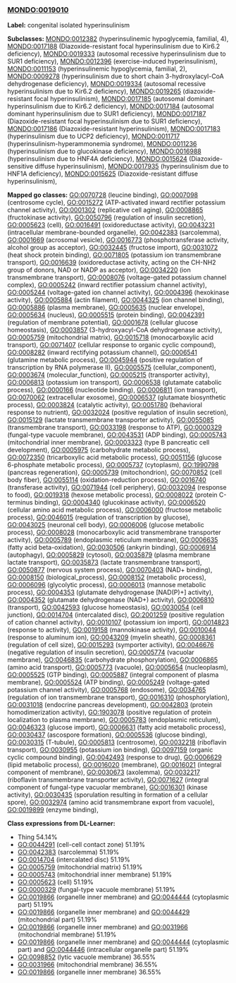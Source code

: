 
### [MONDO:0019010](http://purl.obolibrary.org/obo/MONDO_0019010)
**Label:** congenital isolated hyperinsulinism

**Subclasses:** [MONDO:0012382](http://purl.obolibrary.org/obo/MONDO_0012382) (hyperinsulinemic hypoglycemia, familial, 4), [MONDO:0017188](http://purl.obolibrary.org/obo/MONDO_0017188) (Diazoxide-resistant focal hyperinsulinism due to Kir6.2 deficiency), [MONDO:0019333](http://purl.obolibrary.org/obo/MONDO_0019333) (autosomal recessive hyperinsulinism due to SUR1 deficiency), [MONDO:0012396](http://purl.obolibrary.org/obo/MONDO_0012396) (exercise-induced hyperinsulinism), [MONDO:0011153](http://purl.obolibrary.org/obo/MONDO_0011153) (hyperinsulinemic hypoglycemia, familial, 2), [MONDO:0009278](http://purl.obolibrary.org/obo/MONDO_0009278) (hyperinsulinism due to short chain 3-hydroxylacyl-CoA dehydrogenase deficiency), [MONDO:0019334](http://purl.obolibrary.org/obo/MONDO_0019334) (autosomal recessive hyperinsulinism due to Kir6.2 deficiency), [MONDO:0019265](http://purl.obolibrary.org/obo/MONDO_0019265) (diazoxide-resistant focal hyperinsulinism), [MONDO:0017185](http://purl.obolibrary.org/obo/MONDO_0017185) (autosomal dominant hyperinsulinism due to Kir6.2 deficiency), [MONDO:0017184](http://purl.obolibrary.org/obo/MONDO_0017184) (autosomal dominant hyperinsulinism due to SUR1 deficiency), [MONDO:0017187](http://purl.obolibrary.org/obo/MONDO_0017187) (Diazoxide-resistant focal hyperinsulinism due to SUR1 deficiency), [MONDO:0017186](http://purl.obolibrary.org/obo/MONDO_0017186) (Diazoxide-resistant hyperinsulinism), [MONDO:0017183](http://purl.obolibrary.org/obo/MONDO_0017183) (hyperinsulinism due to UCP2 deficiency), [MONDO:0011717](http://purl.obolibrary.org/obo/MONDO_0011717) (hyperinsulinism-hyperammonemia syndrome), [MONDO:0011236](http://purl.obolibrary.org/obo/MONDO_0011236) (hyperinsulinism due to glucokinase deficiency), [MONDO:0016988](http://purl.obolibrary.org/obo/MONDO_0016988) (hyperinsulinism due to HNF4A deficiency), [MONDO:0015624](http://purl.obolibrary.org/obo/MONDO_0015624) (Diazoxide-sensitive diffuse hyperinsulinism), [MONDO:0017935](http://purl.obolibrary.org/obo/MONDO_0017935) (hyperinsulinism due to HNF1A deficiency), [MONDO:0015625](http://purl.obolibrary.org/obo/MONDO_0015625) (Diazoxide-resistant diffuse hyperinsulinism), 

**Mapped go classes:** [GO:0070728](http://purl.obolibrary.org/obo/GO_0070728) (leucine binding), [GO:0007098](http://purl.obolibrary.org/obo/GO_0007098) (centrosome cycle), [GO:0015272](http://purl.obolibrary.org/obo/GO_0015272) (ATP-activated inward rectifier potassium channel activity), [GO:0001302](http://purl.obolibrary.org/obo/GO_0001302) (replicative cell aging), [GO:0008865](http://purl.obolibrary.org/obo/GO_0008865) (fructokinase activity), [GO:0050796](http://purl.obolibrary.org/obo/GO_0050796) (regulation of insulin secretion), [GO:0005623](http://purl.obolibrary.org/obo/GO_0005623) (cell), [GO:0016491](http://purl.obolibrary.org/obo/GO_0016491) (oxidoreductase activity), [GO:0043231](http://purl.obolibrary.org/obo/GO_0043231) (intracellular membrane-bounded organelle), [GO:0042383](http://purl.obolibrary.org/obo/GO_0042383) (sarcolemma), [GO:0001669](http://purl.obolibrary.org/obo/GO_0001669) (acrosomal vesicle), [GO:0016773](http://purl.obolibrary.org/obo/GO_0016773) (phosphotransferase activity, alcohol group as acceptor), [GO:0032445](http://purl.obolibrary.org/obo/GO_0032445) (fructose import), [GO:0031072](http://purl.obolibrary.org/obo/GO_0031072) (heat shock protein binding), [GO:0071805](http://purl.obolibrary.org/obo/GO_0071805) (potassium ion transmembrane transport), [GO:0016639](http://purl.obolibrary.org/obo/GO_0016639) (oxidoreductase activity, acting on the CH-NH2 group of donors, NAD or NADP as acceptor), [GO:0034220](http://purl.obolibrary.org/obo/GO_0034220) (ion transmembrane transport), [GO:0008076](http://purl.obolibrary.org/obo/GO_0008076) (voltage-gated potassium channel complex), [GO:0005242](http://purl.obolibrary.org/obo/GO_0005242) (inward rectifier potassium channel activity), [GO:0005244](http://purl.obolibrary.org/obo/GO_0005244) (voltage-gated ion channel activity), [GO:0004396](http://purl.obolibrary.org/obo/GO_0004396) (hexokinase activity), [GO:0005884](http://purl.obolibrary.org/obo/GO_0005884) (actin filament), [GO:0044325](http://purl.obolibrary.org/obo/GO_0044325) (ion channel binding), [GO:0005886](http://purl.obolibrary.org/obo/GO_0005886) (plasma membrane), [GO:0005635](http://purl.obolibrary.org/obo/GO_0005635) (nuclear envelope), [GO:0005634](http://purl.obolibrary.org/obo/GO_0005634) (nucleus), [GO:0005515](http://purl.obolibrary.org/obo/GO_0005515) (protein binding), [GO:0042391](http://purl.obolibrary.org/obo/GO_0042391) (regulation of membrane potential), [GO:0001678](http://purl.obolibrary.org/obo/GO_0001678) (cellular glucose homeostasis), [GO:0003857](http://purl.obolibrary.org/obo/GO_0003857) (3-hydroxyacyl-CoA dehydrogenase activity), [GO:0005759](http://purl.obolibrary.org/obo/GO_0005759) (mitochondrial matrix), [GO:0015718](http://purl.obolibrary.org/obo/GO_0015718) (monocarboxylic acid transport), [GO:0071407](http://purl.obolibrary.org/obo/GO_0071407) (cellular response to organic cyclic compound), [GO:0008282](http://purl.obolibrary.org/obo/GO_0008282) (inward rectifying potassium channel), [GO:0006541](http://purl.obolibrary.org/obo/GO_0006541) (glutamine metabolic process), [GO:0045944](http://purl.obolibrary.org/obo/GO_0045944) (positive regulation of transcription by RNA polymerase II), [GO:0005575](http://purl.obolibrary.org/obo/GO_0005575) (cellular_component), [GO:0003674](http://purl.obolibrary.org/obo/GO_0003674) (molecular_function), [GO:0005215](http://purl.obolibrary.org/obo/GO_0005215) (transporter activity), [GO:0006813](http://purl.obolibrary.org/obo/GO_0006813) (potassium ion transport), [GO:0006538](http://purl.obolibrary.org/obo/GO_0006538) (glutamate catabolic process), [GO:0000166](http://purl.obolibrary.org/obo/GO_0000166) (nucleotide binding), [GO:0006811](http://purl.obolibrary.org/obo/GO_0006811) (ion transport), [GO:0070062](http://purl.obolibrary.org/obo/GO_0070062) (extracellular exosome), [GO:0006537](http://purl.obolibrary.org/obo/GO_0006537) (glutamate biosynthetic process), [GO:0003824](http://purl.obolibrary.org/obo/GO_0003824) (catalytic activity), [GO:0051780](http://purl.obolibrary.org/obo/GO_0051780) (behavioral response to nutrient), [GO:0032024](http://purl.obolibrary.org/obo/GO_0032024) (positive regulation of insulin secretion), [GO:0015129](http://purl.obolibrary.org/obo/GO_0015129) (lactate transmembrane transporter activity), [GO:0055085](http://purl.obolibrary.org/obo/GO_0055085) (transmembrane transport), [GO:0033198](http://purl.obolibrary.org/obo/GO_0033198) (response to ATP), [GO:0000329](http://purl.obolibrary.org/obo/GO_0000329) (fungal-type vacuole membrane), [GO:0043531](http://purl.obolibrary.org/obo/GO_0043531) (ADP binding), [GO:0005743](http://purl.obolibrary.org/obo/GO_0005743) (mitochondrial inner membrane), [GO:0003323](http://purl.obolibrary.org/obo/GO_0003323) (type B pancreatic cell development), [GO:0005975](http://purl.obolibrary.org/obo/GO_0005975) (carbohydrate metabolic process), [GO:0072350](http://purl.obolibrary.org/obo/GO_0072350) (tricarboxylic acid metabolic process), [GO:0051156](http://purl.obolibrary.org/obo/GO_0051156) (glucose 6-phosphate metabolic process), [GO:0005737](http://purl.obolibrary.org/obo/GO_0005737) (cytoplasm), [GO:1990798](http://purl.obolibrary.org/obo/GO_1990798) (pancreas regeneration), [GO:0005739](http://purl.obolibrary.org/obo/GO_0005739) (mitochondrion), [GO:0070852](http://purl.obolibrary.org/obo/GO_0070852) (cell body fiber), [GO:0055114](http://purl.obolibrary.org/obo/GO_0055114) (oxidation-reduction process), [GO:0016740](http://purl.obolibrary.org/obo/GO_0016740) (transferase activity), [GO:0071944](http://purl.obolibrary.org/obo/GO_0071944) (cell periphery), [GO:0032094](http://purl.obolibrary.org/obo/GO_0032094) (response to food), [GO:0019318](http://purl.obolibrary.org/obo/GO_0019318) (hexose metabolic process), [GO:0008022](http://purl.obolibrary.org/obo/GO_0008022) (protein C-terminus binding), [GO:0004340](http://purl.obolibrary.org/obo/GO_0004340) (glucokinase activity), [GO:0006520](http://purl.obolibrary.org/obo/GO_0006520) (cellular amino acid metabolic process), [GO:0006000](http://purl.obolibrary.org/obo/GO_0006000) (fructose metabolic process), [GO:0046015](http://purl.obolibrary.org/obo/GO_0046015) (regulation of transcription by glucose), [GO:0043025](http://purl.obolibrary.org/obo/GO_0043025) (neuronal cell body), [GO:0006006](http://purl.obolibrary.org/obo/GO_0006006) (glucose metabolic process), [GO:0008028](http://purl.obolibrary.org/obo/GO_0008028) (monocarboxylic acid transmembrane transporter activity), [GO:0005789](http://purl.obolibrary.org/obo/GO_0005789) (endoplasmic reticulum membrane), [GO:0006635](http://purl.obolibrary.org/obo/GO_0006635) (fatty acid beta-oxidation), [GO:0030506](http://purl.obolibrary.org/obo/GO_0030506) (ankyrin binding), [GO:0006914](http://purl.obolibrary.org/obo/GO_0006914) (autophagy), [GO:0005829](http://purl.obolibrary.org/obo/GO_0005829) (cytosol), [GO:0035879](http://purl.obolibrary.org/obo/GO_0035879) (plasma membrane lactate transport), [GO:0035873](http://purl.obolibrary.org/obo/GO_0035873) (lactate transmembrane transport), [GO:0050877](http://purl.obolibrary.org/obo/GO_0050877) (nervous system process), [GO:0070403](http://purl.obolibrary.org/obo/GO_0070403) (NAD+ binding), [GO:0008150](http://purl.obolibrary.org/obo/GO_0008150) (biological_process), [GO:0008152](http://purl.obolibrary.org/obo/GO_0008152) (metabolic process), [GO:0006096](http://purl.obolibrary.org/obo/GO_0006096) (glycolytic process), [GO:0006013](http://purl.obolibrary.org/obo/GO_0006013) (mannose metabolic process), [GO:0004353](http://purl.obolibrary.org/obo/GO_0004353) (glutamate dehydrogenase [NAD(P)+] activity), [GO:0004352](http://purl.obolibrary.org/obo/GO_0004352) (glutamate dehydrogenase (NAD+) activity), [GO:0006810](http://purl.obolibrary.org/obo/GO_0006810) (transport), [GO:0042593](http://purl.obolibrary.org/obo/GO_0042593) (glucose homeostasis), [GO:0030054](http://purl.obolibrary.org/obo/GO_0030054) (cell junction), [GO:0014704](http://purl.obolibrary.org/obo/GO_0014704) (intercalated disc), [GO:2001259](http://purl.obolibrary.org/obo/GO_2001259) (positive regulation of cation channel activity), [GO:0010107](http://purl.obolibrary.org/obo/GO_0010107) (potassium ion import), [GO:0014823](http://purl.obolibrary.org/obo/GO_0014823) (response to activity), [GO:0019158](http://purl.obolibrary.org/obo/GO_0019158) (mannokinase activity), [GO:0010044](http://purl.obolibrary.org/obo/GO_0010044) (response to aluminum ion), [GO:0043209](http://purl.obolibrary.org/obo/GO_0043209) (myelin sheath), [GO:0008361](http://purl.obolibrary.org/obo/GO_0008361) (regulation of cell size), [GO:0015293](http://purl.obolibrary.org/obo/GO_0015293) (symporter activity), [GO:0046676](http://purl.obolibrary.org/obo/GO_0046676) (negative regulation of insulin secretion), [GO:0005774](http://purl.obolibrary.org/obo/GO_0005774) (vacuolar membrane), [GO:0046835](http://purl.obolibrary.org/obo/GO_0046835) (carbohydrate phosphorylation), [GO:0006865](http://purl.obolibrary.org/obo/GO_0006865) (amino acid transport), [GO:0005773](http://purl.obolibrary.org/obo/GO_0005773) (vacuole), [GO:0005654](http://purl.obolibrary.org/obo/GO_0005654) (nucleoplasm), [GO:0005525](http://purl.obolibrary.org/obo/GO_0005525) (GTP binding), [GO:0005887](http://purl.obolibrary.org/obo/GO_0005887) (integral component of plasma membrane), [GO:0005524](http://purl.obolibrary.org/obo/GO_0005524) (ATP binding), [GO:0005249](http://purl.obolibrary.org/obo/GO_0005249) (voltage-gated potassium channel activity), [GO:0005768](http://purl.obolibrary.org/obo/GO_0005768) (endosome), [GO:0034765](http://purl.obolibrary.org/obo/GO_0034765) (regulation of ion transmembrane transport), [GO:0016310](http://purl.obolibrary.org/obo/GO_0016310) (phosphorylation), [GO:0031018](http://purl.obolibrary.org/obo/GO_0031018) (endocrine pancreas development), [GO:0042803](http://purl.obolibrary.org/obo/GO_0042803) (protein homodimerization activity), [GO:1903078](http://purl.obolibrary.org/obo/GO_1903078) (positive regulation of protein localization to plasma membrane), [GO:0005783](http://purl.obolibrary.org/obo/GO_0005783) (endoplasmic reticulum), [GO:0046323](http://purl.obolibrary.org/obo/GO_0046323) (glucose import), [GO:0006631](http://purl.obolibrary.org/obo/GO_0006631) (fatty acid metabolic process), [GO:0030437](http://purl.obolibrary.org/obo/GO_0030437) (ascospore formation), [GO:0005536](http://purl.obolibrary.org/obo/GO_0005536) (glucose binding), [GO:0030315](http://purl.obolibrary.org/obo/GO_0030315) (T-tubule), [GO:0005813](http://purl.obolibrary.org/obo/GO_0005813) (centrosome), [GO:0032218](http://purl.obolibrary.org/obo/GO_0032218) (riboflavin transport), [GO:0030955](http://purl.obolibrary.org/obo/GO_0030955) (potassium ion binding), [GO:0097159](http://purl.obolibrary.org/obo/GO_0097159) (organic cyclic compound binding), [GO:0042493](http://purl.obolibrary.org/obo/GO_0042493) (response to drug), [GO:0006629](http://purl.obolibrary.org/obo/GO_0006629) (lipid metabolic process), [GO:0016020](http://purl.obolibrary.org/obo/GO_0016020) (membrane), [GO:0016021](http://purl.obolibrary.org/obo/GO_0016021) (integral component of membrane), [GO:0030673](http://purl.obolibrary.org/obo/GO_0030673) (axolemma), [GO:0032217](http://purl.obolibrary.org/obo/GO_0032217) (riboflavin transmembrane transporter activity), [GO:0071627](http://purl.obolibrary.org/obo/GO_0071627) (integral component of fungal-type vacuolar membrane), [GO:0016301](http://purl.obolibrary.org/obo/GO_0016301) (kinase activity), [GO:0030435](http://purl.obolibrary.org/obo/GO_0030435) (sporulation resulting in formation of a cellular spore), [GO:0032974](http://purl.obolibrary.org/obo/GO_0032974) (amino acid transmembrane export from vacuole), [GO:0019899](http://purl.obolibrary.org/obo/GO_0019899) (enzyme binding), 

**Class expressions from DL-Learner:**

- Thing 54.14%
- [GO:0044291](http://purl.obolibrary.org/obo/GO_0044291) (cell-cell contact zone) 51.19%
- [GO:0042383](http://purl.obolibrary.org/obo/GO_0042383) (sarcolemma) 51.19%
- [GO:0014704](http://purl.obolibrary.org/obo/GO_0014704) (intercalated disc) 51.19%
- [GO:0005759](http://purl.obolibrary.org/obo/GO_0005759) (mitochondrial matrix) 51.19%
- [GO:0005743](http://purl.obolibrary.org/obo/GO_0005743) (mitochondrial inner membrane) 51.19%
- [GO:0005623](http://purl.obolibrary.org/obo/GO_0005623) (cell) 51.19%
- [GO:0000329](http://purl.obolibrary.org/obo/GO_0000329) (fungal-type vacuole membrane) 51.19%
- [GO:0019866](http://purl.obolibrary.org/obo/GO_0019866) (organelle inner membrane) and [GO:0044444](http://purl.obolibrary.org/obo/GO_0044444) (cytoplasmic part) 51.19%
- [GO:0019866](http://purl.obolibrary.org/obo/GO_0019866) (organelle inner membrane) and [GO:0044429](http://purl.obolibrary.org/obo/GO_0044429) (mitochondrial part) 51.19%
- [GO:0019866](http://purl.obolibrary.org/obo/GO_0019866) (organelle inner membrane) and [GO:0031966](http://purl.obolibrary.org/obo/GO_0031966) (mitochondrial membrane) 51.19%
- [GO:0019866](http://purl.obolibrary.org/obo/GO_0019866) (organelle inner membrane) and [GO:0044444](http://purl.obolibrary.org/obo/GO_0044444) (cytoplasmic part) and [GO:0044446](http://purl.obolibrary.org/obo/GO_0044446) (intracellular organelle part) 51.19%
- [GO:0098852](http://purl.obolibrary.org/obo/GO_0098852) (lytic vacuole membrane) 36.55%
- [GO:0031966](http://purl.obolibrary.org/obo/GO_0031966) (mitochondrial membrane) 36.55%
- [GO:0019866](http://purl.obolibrary.org/obo/GO_0019866) (organelle inner membrane) 36.55%


